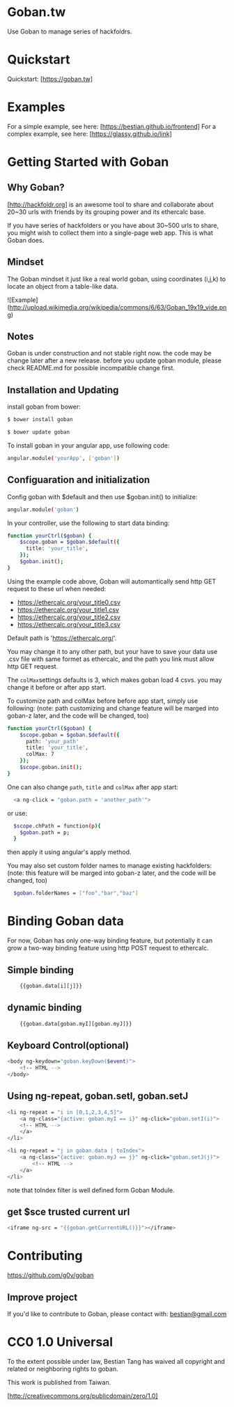 Goban.tw
========

Use Goban to manage series of hackfoldrs.

# Quickstart

Quickstart: [https://goban.tw]


# Examples

For a simple example, see here: [https://bestian.github.io/frontend]
For a complex example, see here: [https://glassy.github.io/link]

# Getting Started with Goban

## Why Goban?

[http://hackfoldr.org] is an awesome tool to share and collaborate about 20~30 urls with friends by its grouping power and its ethercalc base.

If you have series of hackfolders or you have about 30~500 urls to share, you might wish to collect them into a single-page web app. This is what Goban does.

## Mindset

The Goban mindset it just like a real world goban, using coordinates (i,j,k) to locate an object from a table-like data.

![Example] (http://upload.wikimedia.org/wikipedia/commons/6/63/Goban_19x19_vide.png)

## Notes

Goban is under construction and not stable right now. the code may be change later after a new release. before you update goban module, please check README.md for possible incompatible change first.

## Installation and Updating

install goban from bower:

```bash
$ bower install goban 
```

```bash
$ bower update goban 
```

To install goban in your angular app, use following code:

```bash
angular.module('yourApp', ['goban'])

```

## Configuaration and initialization

Config goban with $default and then use $goban.init() to initialize:

```bash
angular.module('goban')
```

In your controller, use the following to start data binding:

```bash
function yourCtrl($goban) {
    $scope.goban = $goban.$default({
      title: 'your_title',
    });
    $goban.init();
}

```

Using the example code above, Goban will automantically send http GET request to these url when needed: 
	
* https://ethercalc.org/your_title0.csv
* https://ethercalc.org/your_title1.csv
* https://ethercalc.org/your_title2.csv
* https://ethercalc.org/your_title3.csv

Default path is 'https://ethercalc.org/'.

You may change it to any other path, but your have to save your data use .csv file with same formet as ethercalc, and the path you link must allow http GET request.

The `colMax`settings defaults is 3, which makes goban load 4 csvs. you may change it before or after app start.

To customize path and colMax before before app start, simply use following:
(note: path customizing and change feature will be marged into goban-z later, and the code will be changed, too)

```bash
function yourCtrl($goban) {
    $scope.goban = $goban.$default({
      path: 'your_path'
      title: 'your_title',
      colMax: 7
    });
    $scope.goban.init();
}

```

One can also change `path`, `title` and `colMax` after app start:


```bash
  <a ng-click = "goban.path = 'another_path'">
```

or use:

```bash
  $scope.chPath = function(p){
    $goban.path = p;
  }
```

then apply it using angular's apply method.

You may also set custom folder names to manage existing hackfolders:
(note: this feature will be marged into goban-z later, and the code will be changed, too)

```bash
  $goban.folderNames = ["foo","bar","baz"]
```

# Binding Goban data

For now, Goban has only one-way binding feature, but potentially it can grow a two-way binding feature using http POST request to ethercalc.

## Simple binding

```bash
	{{goban.data[i][j]}}
```


## dynamic binding

```bash
	{{goban.data[goban.myI][goban.myJ]}}
```

## Keyboard Control(optional)


```bash
<body ng-keydown="goban.keyDown($event)">
	<!-- HTML -->
</body>

```

## Using ng-repeat, goban.setI, goban.setJ
```bash
<li ng-repeat = "i in [0,1,2,3,4,5]">
	<a ng-class="{active: goban.myI == i}" ng-click="goban.setI(i)">
	<!-- HTML -->
	</a>
</li>
```


```bash
<li ng-repeat = "j in goban.data | toIndex">
	<a ng-class="{active: goban.myJ == j}" ng-click="goban.setJ(j)">
		<!-- HTML -->
	</a>
</li>
```

note that toIndex filter is well defined form Goban Module.


## get $sce trusted current url


```bash
<iframe ng-src = "{{goban.getCurrentURL()}}"></iframe>
```


# Contributing

https://github.com/g0v/goban

## Improve project

If you'd like to contribute to Goban, please contact with: bestian@gmail.com


# CC0 1.0 Universal
To the extent possible under law, Bestian Tang has waived all copyright and related or neighboring rights to goban.

This work is published from Taiwan.

[http://creativecommons.org/publicdomain/zero/1.0]
